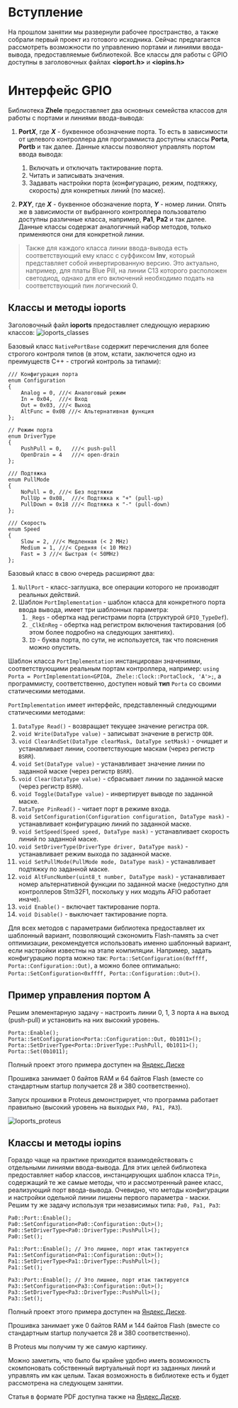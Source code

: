 [//]: <> (Stm32. Переходим на современный C++. Часть 2. Работа с портами ввода-вывода.)

# Вступление
На прошлом занятии мы развернули рабочее пространство, а также собрали первый проект из готового исходника.
Сейчас предлагается рассмотреть возможности по управлению портами и линиями ввода-вывода, предоставляемые библиотекой.
Все классы для работы с GPIO доступны в заголовочных файлах **<ioport.h>** и **<iopins.h>**

# Интерфейс GPIO
Библиотека **Zhele** предоставляет два основных семейства классов для работы с портами и линиями ввода-вывода:
1. **Port*X***, где ***X*** - буквенное обозначение порта. То есть в зависимости от целевого контроллера для программиста доступны классы **Porta**, **Portb** и так далее.
Данные классы позволяют управлять портом ввода вывода:
    1. Включать и отключать тактирование порта.
    2. Читать и записывать значения.
    3. Задавать настройки порта (конфигурацию, режим, подтяжку, скорость) для конкретных линий (по маске).

2. **P*X*_Y_**, где ***X*** - буквенное обозначение порта, ***Y*** - номер линии. Опять же в зависимости от выбранного контроллера пользователю доступны различные класса, например, **Pa1**, **Pa2** и так далее. Данные классы содержат аналогичный набор методов, только применяются они для конкретной линии.

> Также для каждого класса линии ввода-вывода есть соответствующий ему класс с суффиксом **Inv**, который представляет собой инвертированную версию. Это актуально, например, для платы Blue Pill, на линии C13 которого расположен светодиод, однако для его включений необходимо подать на соответствующий пин логический 0.

## Классы и методы **ioports**

Заголовочный файл **ioports** предоставляет следующую иерархию классов:
![ioports_classes](img/ioports.jpg)

Базовый класс `NativePortBase` содержит перечисления для более строгого контроля
типов (в этом, кстати, заключется одно из преимуществ C++ - строгий контроль за типами):
```
/// Конфигурация порта
enum Configuration
{
    Analog = 0,	///< Аналоговый режим
    In = 0x04,	///< Вход
    Out = 0x03, ///< Выход
    AltFunc = 0x0B ///< Альтернативная функция
};
```
```
// Режим порта
enum DriverType
{
    PushPull = 0,	///< push-pull
    OpenDrain = 4	///< open-drain
};
```
```
/// Подтяжка
enum PullMode
{
    NoPull = 0,	///< Без подтяжки
    PullUp = 0x08,	///< Подтяжка к "+" (pull-up)
    PullDown = 0x18	///< Подтяжка к "-" (pull-down)
};
```
```
/// Скорость
enum Speed
{
    Slow = 2, ///< Медленная (< 2 MHz)
    Medium = 1, ///< Средняя (< 10 MHz)
    Fast = 3 ///< Быстрая (< 50MHz)
};
```

Базовый класс в свою очередь расширяют два:
1. `NullPort` - класс-заглушка, все операции которого не производят реальных действий.
2. Шаблон `PortImplementation` - шаблон класса для конкретного порта ввода вывода,
   имеет три шаблонных параметра:
   1. `_Regs` - обертка над регистрами порта (структурой `GPIO_TypeDef`).
   2. `_ClkEnReg` - обертка над регистром включения тактирования (об этом более подробно на следующих занятиях).
   3. `ID` - буква порта, по сути, не используется, так что пояснения можно опустить.

Шаблон класса `PortImplementation` инстанцирован значениями, соответствующими реальным портам контроллера, например:
`using Porta = PortImplementation<GPIOA, Zhele::Clock::PortaClock, 'A'>;`, а программисту, соответственно, доступен новый **тип** `Porta` со своими статическими методами.

`PortImplementation` имеет интерфейс, представленный следующими статическими методами:
1. `DataType Read()` - возвращает текущее значение регистра `ODR`.
2. `void Write(DataType value)` - записыват значение в регистр `ODR`.
3. `void ClearAndSet(DataType clearMask, DataType setMask)` - очищает и устанавливает линии, соответствующие маскам (через регистр `BSRR`).
4. `void Set(DataType value)` - устанавливает значение линии по заданной маске (через регистр `BSRR`).
5. `void Clear(DataType value)` - сбрасывает линии по заданной маске (через регистр `BSRR`).
6. `void Toggle(DataType value)` - инвертирует выводе по заданной маске.
7. `DataType PinRead()` - читает порт в режиме входа.
8. `void SetConfiguration(Configuration configuration, DataType mask)` - устанавливает конфигурацию линий по заданной маске.
9. `void SetSpeed(Speed speed, DataType mask)` - устанавливает скорость линий по заданной маске.
10. `void SetDriverType(DriverType driver, DataType mask)` - устанавливает режим выхода по заданной маске.
11. `void SetPullMode(PullMode mode, DataType mask)` - устанавливает подтяжку по заданной маске.
12. `void AltFuncNumber(uint8_t number, DataType mask)` - устанавливает номер альтернативной функции по заданной маске (недоступно для контроллеров Stm32F1, поскольку у них модуль AFIO работает иначе).
13. `void Enable()` - включает тактирование порта.
14. `void Disable()` - выключает тактирование порта.

Для всех методов с параметрами библиотека предоставляет их шаблонный вариант, позволяющий сэкономить Flash-память за счет оптимизации, рекомендуется использовать именно шаблонный вариант, если настройки известны на этапе компиляции. Например, задать конфигурацию порта можно так: `Porta::SetConfiguration(0xffff, Porta::Configuration::Out)`, а можно более оптимально: `Porta::SetConfiguration<0xffff, Porta::Configuration::Out>()`.

## Пример управления портом A
Решим элементарную задачу - настроить линии 0, 1, 3 порта `A` на выход (push-pull) и установить
на них высокий уровень.
```
Porta::Enable();
Porta::SetConfiguration<Porta::Configuration::Out, 0b1011>();
Porta::SetDriverType<Porta::DriverType::PushPull, 0b1011>();
Porta::Set(0b1011);
```
Полный проект этого примера доступен на [Яндекс.Диске](https://disk.yandex.ru/d/hxZbOAtNNsaUBA)

Прошивка занимает 0 байтов RAM и 64 байтов Flash (вместе со стандартным startup получается 28 и 380 соответственно).

Запуск прошивки в Proteus демонстрирует, что программа работает правильно (высокий уровень на выходых `PA0, PA1, PA3`).

![Ioports_proteus](img/ioports_proteus.jpg)

## Классы и методы **iopins**

Гораздо чаще на практике приходится взаимодействовать с отдельными линиями ввода-вывода. Для этих целей библиотека предоставляет набор классов, инстанцирующих шаблон класса `TPin`, содержащий те же самые методы, что и рассмотренный ранее класс, реализующий порт ввода-вывода. Очевидно, что методы конфигурации и настройки одельной линии лишены первого параметра - маски. Решим ту же задачу используя три независимых типа: `Pa0, Pa1, Pa3`:

```
Pa0::Port::Enable();
Pa0::SetConfiguration<Pa0::Configuration::Out>();
Pa0::SetDriverType<Pa0::DriverType::PushPull>();
Pa0::Set();

Pa1::Port::Enable(); // Это лишнее, порт итак тактируется
Pa1::SetConfiguration<Pa1::Configuration::Out>();
Pa1::SetDriverType<Pa1::DriverType::PushPull>();
Pa1::Set();

Pa3::Port::Enable(); // Это лишнее, порт итак тактируется
Pa3::SetConfiguration<Pa3::Configuration::Out>();
Pa3::SetDriverType<Pa3::DriverType::PushPull>();
Pa3::Set();
```

Полный проект этого примера доступен на [Яндекс.Диске](https://disk.yandex.ru/d/xfNFBQctr-dY6Q).

Прошивка занимает уже 0 байтов RAM и 144 байтов Flash (вместе со стандартным startup получается 28 и 380 соответственно).

В Proteus мы получим ту же самую картинку.

Можно заметить, что было бы крайне удобно иметь возможность скомпоновать собственный виртуальный порт из заданных линий и управлять им как целым. Такая возможность в библиотеке есть и будет рассмотрена на следующем занятии.

Статья в формате PDF доступна также на [Яндекс.Диске](https://disk.yandex.ru/i/3TAQwsdrt0RuQA).
